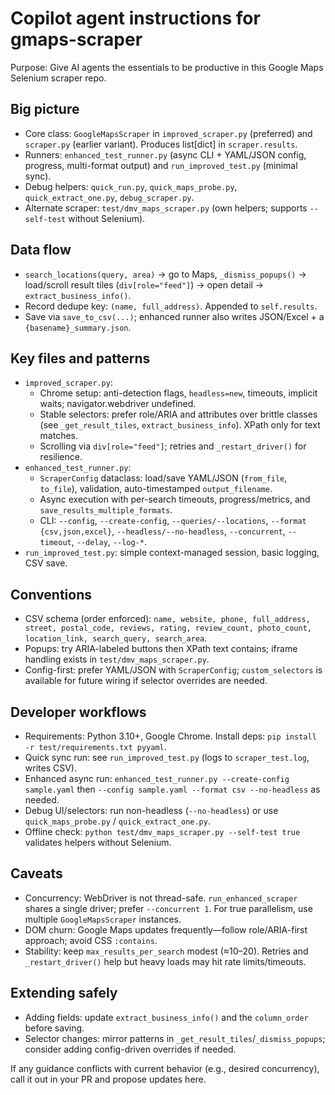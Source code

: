 # Copilot agent instructions for gmaps-scraper

Purpose: Give AI agents the essentials to be productive in this Google Maps Selenium scraper repo.

## Big picture
- Core class: `GoogleMapsScraper` in `improved_scraper.py` (preferred) and `scraper.py` (earlier variant). Produces list[dict] in `scraper.results`.
- Runners: `enhanced_test_runner.py` (async CLI + YAML/JSON config, progress, multi-format output) and `run_improved_test.py` (minimal sync).
- Debug helpers: `quick_run.py`, `quick_maps_probe.py`, `quick_extract_one.py`, `debug_scraper.py`.
- Alternate scraper: `test/dmv_maps_scraper.py` (own helpers; supports `--self-test` without Selenium).

## Data flow
- `search_locations(query, area)` → go to Maps, `_dismiss_popups()` → load/scroll result tiles (`div[role="feed"]`) → open detail → `extract_business_info()`.
- Record dedupe key: `(name, full_address)`. Appended to `self.results`.
- Save via `save_to_csv(...)`; enhanced runner also writes JSON/Excel + a `{basename}_summary.json`.

## Key files and patterns
- `improved_scraper.py`:
  - Chrome setup: anti-detection flags, `headless=new`, timeouts, implicit waits; navigator.webdriver undefined.
  - Stable selectors: prefer role/ARIA and attributes over brittle classes (see `_get_result_tiles`, `extract_business_info`). XPath only for text matches.
  - Scrolling via `div[role="feed"]`; retries and `_restart_driver()` for resilience.
- `enhanced_test_runner.py`:
  - `ScraperConfig` dataclass: load/save YAML/JSON (`from_file`, `to_file`), validation, auto-timestamped `output_filename`.
  - Async execution with per-search timeouts, progress/metrics, and `save_results_multiple_formats`.
  - CLI: `--config`, `--create-config`, `--queries/--locations`, `--format {csv,json,excel}`, `--headless/--no-headless`, `--concurrent`, `--timeout`, `--delay`, `--log-*`.
- `run_improved_test.py`: simple context-managed session, basic logging, CSV save.

## Conventions
- CSV schema (order enforced): `name, website, phone, full_address, street, postal_code, reviews, rating, review_count, photo_count, location_link, search_query, search_area`.
- Popups: try ARIA-labeled buttons then XPath text contains; iframe handling exists in `test/dmv_maps_scraper.py`.
- Config-first: prefer YAML/JSON with `ScraperConfig`; `custom_selectors` is available for future wiring if selector overrides are needed.

## Developer workflows
- Requirements: Python 3.10+, Google Chrome. Install deps: `pip install -r test/requirements.txt pyyaml`.
- Quick sync run: see `run_improved_test.py` (logs to `scraper_test.log`, writes CSV).
- Enhanced async run: `enhanced_test_runner.py --create-config sample.yaml` then `--config sample.yaml --format csv --no-headless` as needed.
- Debug UI/selectors: run non-headless (`--no-headless`) or use `quick_maps_probe.py` / `quick_extract_one.py`.
- Offline check: `python test/dmv_maps_scraper.py --self-test true` validates helpers without Selenium.

## Caveats
- Concurrency: WebDriver is not thread-safe. `run_enhanced_scraper` shares a single driver; prefer `--concurrent 1`. For true parallelism, use multiple `GoogleMapsScraper` instances.
- DOM churn: Google Maps updates frequently—follow role/ARIA-first approach; avoid CSS `:contains`.
- Stability: keep `max_results_per_search` modest (≈10–20). Retries and `_restart_driver()` help but heavy loads may hit rate limits/timeouts.

## Extending safely
- Adding fields: update `extract_business_info()` and the `column_order` before saving.
- Selector changes: mirror patterns in `_get_result_tiles`/`_dismiss_popups`; consider adding config-driven overrides if needed.

If any guidance conflicts with current behavior (e.g., desired concurrency), call it out in your PR and propose updates here.
